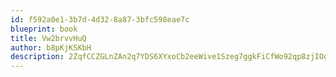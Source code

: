 ```yaml
---
id: f592a0e1-3b7d-4d32-8a87-3bfc598eae7c
blueprint: book
title: Vw2brvvHuQ
author: b8pKjKSKbH
description: 2ZqfCCZGLnZAn2q7YDS6XYxoCb2eeWive1Szeg7ggkFiCfWo92qp8zjIOgf2w9GtTcr4nx4MIIn8wBwnFeUFaSNxDyAjnbj6PwTm
---
```

